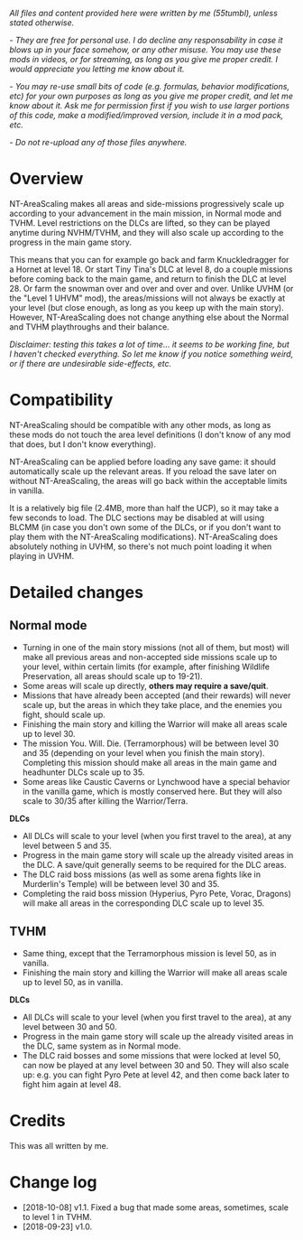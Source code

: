 *All files and content provided here were written by me (55tumbl), unless stated otherwise.*

*- They are free for personal use. I do decline any responsability in case it blows up in your face somehow, or any other misuse.
You may use these mods in videos, or for streaming, as long as you give me proper credit. I would appreciate you letting me know about it.*

*- You may re-use small bits of code (e.g. formulas, behavior modifications, etc) for your own purposes as long as you give me proper credit, and let me know about it.
Ask me for permission first if you wish to use larger portions of this code, make a modified/improved version, include it in a mod pack, etc.*

*- Do not re-upload any of those files anywhere.*

# Overview

NT-AreaScaling makes all areas and side-missions progressively scale up according to your advancement in the main mission, in Normal mode and TVHM. Level restrictions on the DLCs are lifted, so they can be played anytime during NVHM/TVHM, and they will also scale up according to the progress in the main game story.

This means that you can for example go back and farm Knuckledragger for a Hornet at level 18. Or start Tiny Tina's DLC at level 8, do a couple missions before coming back to the main game, and return to finish the DLC at level 28. Or farm the snowman over and over and over and over. Unlike UVHM (or the "Level 1 UHVM" mod), the areas/missions will not always be exactly at your level (but close enough, as long as you keep up with the main story). However, NT-AreaScaling does not change anything else about the Normal and TVHM playthroughs and their balance.

*Disclaimer: testing this takes a lot of time... it seems to be working fine, but I haven't checked everything. So let me know if you notice something weird, or if there are undesirable side-effects, etc.*

# Compatibility

NT-AreaScaling should be compatible with any other mods, as long as these mods do not touch the area level definitions (I don't know of any mod that does, but I don't know everything).

NT-AreaScaling can be applied before loading any save game: it should automatically scale up the relevant areas. If you reload the save later on without NT-AreaScaling, the areas will go back within the acceptable limits in vanilla.

It is a relatively big file (2.4MB, more than half the UCP), so it may take a few seconds to load. The DLC sections may be disabled at will using BLCMM (in case you don't own some of the DLCs, or if you don't want to play them with the NT-AreaScaling modifications). NT-AreaScaling does absolutely nothing in UVHM, so there's not much point loading it when playing in UVHM.


# Detailed changes

## Normal mode

* Turning in one of the main story missions (not all of them, but most) will make all previous areas and non-accepted side missions scale up to your level, within certain limits (for example, after finishing Wildlife Preservation, all areas should scale up to 19-21).
* Some areas will scale up directly, **others may require a save/quit**.
* Missions that have already been accepted (and their rewards) will never scale up, but the areas in which they take place, and the enemies you fight, should scale up.
* Finishing the main story and killing the Warrior will make all areas scale up to level 30.
* The mission You. Will. Die. (Terramorphous) will be between level 30 and 35 (depending on your level when you finish the main story). Completing this mission should make all areas in the main game and headhunter DLCs scale up to 35.
* Some areas like Caustic Caverns or Lynchwood have a special behavior in the vanilla game, which is mostly conserved here. But they will also scale to 30/35 after killing the Warrior/Terra.

**DLCs**
* All DLCs will scale to your level (when you first travel to the area), at any level between 5 and 35.
* Progress in the main game story will scale up the already visited areas in the DLC. A save/quit generally seems to be required for the DLC areas.
* The DLC raid boss missions (as well as some arena fights like in Murderlin's Temple) will be between level 30 and 35.
* Completing the raid boss mission (Hyperius, Pyro Pete, Vorac, Dragons) will make all areas in the corresponding DLC scale up to level 35.

## TVHM

* Same thing, except that the Terramorphous mission is level 50, as in vanilla.
* Finishing the main story and killing the Warrior will make all areas scale up to level 50, as in vanilla.

**DLCs**
* All DLCs will scale to your level (when you first travel to the area), at any level between 30 and 50.
* Progress in the main game story will scale up the already visited areas in the DLC, same system as in Normal mode.
* The DLC raid bosses and some missions that were locked at level 50, can now be played at any level between 30 and 50. They  will also scale up: e.g. you can fight Pyro Pete at level 42, and then come back later to fight him again at level 48.

# Credits

This was all written by me.


# Change log

* [2018-10-08] v1.1. Fixed a bug that made some areas, sometimes, scale to level 1 in TVHM.
* [2018-09-23] v1.0.
